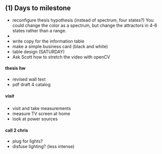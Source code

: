 ## (1) Days to milestone

- reconfigure thesis hypothesis (instead of spectrum, four states?) You could change the color as a spectrum, but change the attractors in 4-6 states rather than a range.
- 
- write copy for the information table
- make a simple business card (black and white)
- table design (SATURDAY)
- Ask Scott how to stretch the video with openCV

#### thesis hw

- revised wall text
- pdf draft 4 catalog

##### visit

- visit and take measurements
- measure TV screen at home
- look at power sources

#### call 2 chris

- plug for lights?
- disfuse lighting? (less intense) 


